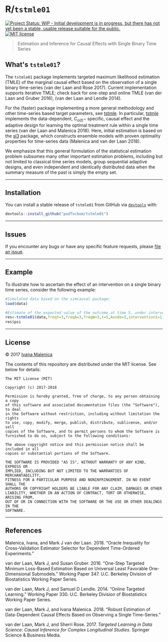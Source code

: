 
R/`tstmle01`
============

[![Project Status: WIP - Initial development is in progress, but there has not yet been a stable, usable release suitable for the public.](http://www.repostatus.org/badges/latest/wip.svg)](http://www.repostatus.org/#wip) [![MIT license](http://img.shields.io/badge/license-MIT-brightgreen.svg)](http://opensource.org/licenses/MIT)

<!-- README.md is generated from README.Rmd. Please edit that file -->
> Estimation and Inference for Causal Effects with Single Binary Time Series

What's `tstmle01`?
------------------

The `tstmle01` package implements targeted maximum likelihood estimation (TMLE) of the marginal causal effect based on the observation of a single binary time-series (van der Laan and Rose 2017). Current implementation supports iterative TMLE; check back for one-step and online TMLE (van der Laan and Gruber 2016), (van der Laan and Lendle 2014).

For the (faster) package implementing a more general methodology and other time-series based target parameters, see [tstmle](https://github.com/podTockom/tstmle/). In particular, [tstmle](https://github.com/podTockom/tstmle/) implements the data-dependent, *C*<sub>*o*(*t*)</sub>− specific, causal effect and the adaptive design for learning the optimal treatment rule within a single time series (van der Laan and Malenica 2018). Here, initial estimation is based on the [sl3](https://github.com/jeremyrcoyle/sl3) package, which constructs ensemble models with proven optimality properties for time-series data (Malenica and van der Laan 2018).

We emphasize that this general formulation of the statistical estimation problem subsumes many other important estimation problems, including but not limited to classical time series models, group sequential adaptive designs, and even independent and identically distributed data when the summary measure of the past is simply the empty set.

------------------------------------------------------------------------

Installation
------------

You can install a stable release of `tstmle01` from GitHub via [`devtools`](https://www.rstudio.com/products/rpackages/devtools/) with:

``` r
devtools::install_github("podTockom/tstmle01")
```

------------------------------------------------------------------------

Issues
------

If you encounter any bugs or have any specific feature requests, please [file an issue](https://github.com/podTockom/tstmle01/issues).

------------------------------------------------------------------------

Example
-------

To illustrate how to ascertain the effect of an intervention on a single binary time series, consider the following example:

``` r
#Simulated data based on the simcausal package:
load(data)

#Estimate of the expected value of the outcome at time 5, under intervention on Anode 3:
res<-tstmle01(data,freqY=3,freqA=3,freqW=3,t=5,Anode=3,intervention1=1)
res$psi
```

------------------------------------------------------------------------

License
-------

© 2017 [Ivana Malenica](https://github.com/podTockom)

The contents of this repository are distributed under the MIT license. See below for details:

    The MIT License (MIT)

    Copyright (c) 2017-2018

    Permission is hereby granted, free of charge, to any person obtaining a copy
    of this software and associated documentation files (the "Software"), to deal
    in the Software without restriction, including without limitation the rights
    to use, copy, modify, merge, publish, distribute, sublicense, and/or sell
    copies of the Software, and to permit persons to whom the Software is
    furnished to do so, subject to the following conditions:

    The above copyright notice and this permission notice shall be included in all
    copies or substantial portions of the Software.

    THE SOFTWARE IS PROVIDED "AS IS", WITHOUT WARRANTY OF ANY KIND, EXPRESS OR
    IMPLIED, INCLUDING BUT NOT LIMITED TO THE WARRANTIES OF MERCHANTABILITY,
    FITNESS FOR A PARTICULAR PURPOSE AND NONINFRINGEMENT. IN NO EVENT SHALL THE
    AUTHORS OR COPYRIGHT HOLDERS BE LIABLE FOR ANY CLAIM, DAMAGES OR OTHER
    LIABILITY, WHETHER IN AN ACTION OF CONTRACT, TORT OR OTHERWISE, ARISING FROM,
    OUT OF OR IN CONNECTION WITH THE SOFTWARE OR THE USE OR OTHER DEALINGS IN THE
    SOFTWARE.

------------------------------------------------------------------------

References
----------

Malenica, Ivana, and Mark J van der Laan. 2018. “Oracle Inequality for Cross-Validation Estimator Selector for Dependent Time-Ordered Experiments.”

van der Laan, Mark J, and Susan Gruber. 2016. “One-Step Targeted Minimum Loss-Based Estimation Based on Universal Least Favorable One-Dimensional Submodels.” Working Paper 347. U.C. Berkeley Division of Biostatistics Working Paper Series.

van der Laan, Mark J, and Samuel D Lendle. 2014. “Online Targeted Learning.” Working Paper 330. U.C. Berkeley Division of Biostatistics Working Paper Series.

van der Laan, Mark J, and Ivana Malenica. 2018. “Robust Estimation of Data-Dependent Causal Effects Based on Observing a Single Time-Series.”

van der Laan, Mark J, and Sherri Rose. 2017. *Targeted Learning in Data Science: Causal Inference for Complex Longitudinal Studies*. Springer Science & Business Media.
